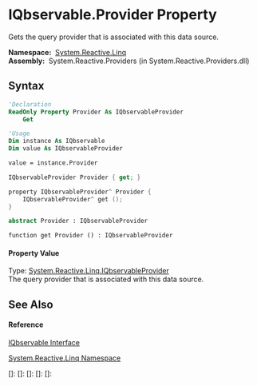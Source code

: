 # IQbservable.Provider Property

Gets the query provider that is associated with this data source.

**Namespace:**  [System.Reactive.Linq](System.Reactive.Linq\System.Reactive.Linq.md)  
**Assembly:**  System.Reactive.Providers (in System.Reactive.Providers.dll)

## Syntax

```vb
'Declaration
ReadOnly Property Provider As IQbservableProvider
    Get
```

```vb
'Usage
Dim instance As IQbservable
Dim value As IQbservableProvider

value = instance.Provider
```

```csharp
IQbservableProvider Provider { get; }
```

```c++
property IQbservableProvider^ Provider {
    IQbservableProvider^ get ();
}
```

```fsharp
abstract Provider : IQbservableProvider
```

```jscript
function get Provider () : IQbservableProvider
```

#### Property Value

Type: [System.Reactive.Linq.IQbservableProvider](IQbservableProvider\IQbservableProvider.md)  
The query provider that is associated with this data source.

## See Also

#### Reference

[IQbservable Interface](IQbservable\IQbservable.md)

[System.Reactive.Linq Namespace](System.Reactive.Linq\System.Reactive.Linq.md)

[]: 
[]: 
[]: 
[]: 
[]: 